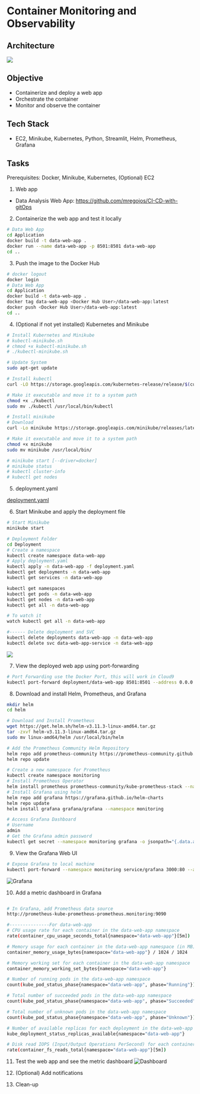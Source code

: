 # Container Monitoring and Observability

## Architecture
![](https://github.com/Mregojos/Monitoring-and-Observability/blob/main/images/Architecture.png)
[](https://draw.io)

## Objective
* Containerize and deploy a web app
* Orchestrate the container
* Monitor and observe the container

## Tech Stack
* EC2, Minikube, Kubernetes, Python, Streamlit, Helm, Prometheus, Grafana

## Tasks
Prerequisites: Docker, Minikube, Kubernetes, (Optional) EC2

1. Web app
  * Data Analysis Web App: https://github.com/mregojos/CI-CD-with-gitOps

2. Containerize the web app and test it locally
```sh
# Data Web App
cd Application
docker build -t data-web-app .
docker run --name data-web-app -p 8501:8501 data-web-app
cd ..
```

3. Push the image to the Docker Hub
```sh
# docker logout
docker login 
# Data Web App
cd Application
docker build -t data-web-app .
docker tag data-web-app <Docker Hub User>/data-web-app:latest
docker push <Docker Hub User>/data-web-app:latest
cd ..
```

4. (Optional if not yet installed) Kubernetes and Minikube 
```sh
# Install Kubernetes and Minikube
# kubectl-minikube.sh
# chmod +x kubectl-minikube.sh
# ./kubectl-minikube.sh

# Update System
sudo apt-get update

# Install kubectl
curl -LO https://storage.googleapis.com/kubernetes-release/release/$(curl -s https://storage.googleapis.com/kubernetes-release/release/stable.txt)/bin/linux/amd64/kubectl

# Make it executable and move it to a system path
chmod +x ./kubectl
sudo mv ./kubectl /usr/local/bin/kubectl

# Install minikube
# Download
curl -Lo minikube https://storage.googleapis.com/minikube/releases/latest/minikube-linux-amd64

# Make it executable and move it to a system path
chmod +x minikube
sudo mv minikube /usr/local/bin/

# minikube start [--driver=docker]
# minikube status
# kubectl cluster-info
# kubectl get nodes
```

5. deployment.yaml

[deployment.yaml](https://github.com/Mregojos/Monitoring-and-Observability/blob/main/Deployment/deployment.yaml)

6. Start Minikube and apply the deployment file

```sh
# Start Minikube
minikube start

# Deployment Folder
cd Deployment
# Create a namespace
kubectl create namespace data-web-app
# Apply deployment.yaml
kubectl apply -n data-web-app -f deployment.yaml
kubectl get deployments -n data-web-app
kubectl get services -n data-web-app

kubectl get namespaces
kubectl get pods -n data-web-app
kubectl get nodes -n data-web-app
kubectl get all -n data-web-app

# To watch it 
watch kubectl get all -n data-web-app

#------ Delete deployment and SVC
kubectl delete deployments data-web-app -n data-web-app
kubectl delete svc data-web-app-service -n data-web-app
```

![](https://github.com/Mregojos/Monitoring-and-Observability/blob/main/images/kubectl%20get%20all%20-n%20data-web-app.png)

7. View the deployed web app using port-forwarding
```sh
# Port Forwarding use the Docker Port, this will work in Cloud9
kubectl port-forward deployment/data-web-app 8501:8501 --address 0.0.0.0 -n data-web-app
```

8. Download and install Helm, Prometheus, and Grafana
```sh
mkdir helm
cd helm

# Download and Install Prometheus
wget https://get.helm.sh/helm-v3.11.3-linux-amd64.tar.gz
tar -zxvf helm-v3.11.3-linux-amd64.tar.gz
sudo mv linux-amd64/helm /usr/local/bin/helm

# Add the Prometheus Community Helm Repository
helm repo add prometheus-community https://prometheus-community.github.io/helm-charts
helm repo update

# Create a new namespace for Prometheus
kubectl create namespace monitoring
# Install Prometheus Operator
helm install prometheus prometheus-community/kube-prometheus-stack --namespace monitoring
# Install Grafana using helm
helm repo add grafana https://grafana.github.io/helm-charts
helm repo update
helm install grafana grafana/grafana --namespace monitoring

# Access Grafana Dashboard
# Username
admin
# Get the Grafana admin password
kubectl get secret --namespace monitoring grafana -o jsonpath="{.data.admin-password}" | base64 --decode ; echo
```

9. View the Grafana Web UI
```sh
# Expose Grafana to local machine
kubectl port-forward --namespace monitoring service/grafana 3000:80 --address 0.0.0.0
```

![Grafana](https://github.com/Mregojos/Monitoring-and-Observability/blob/main/images/Grafana.png)

10. Add a metric dashboard in Grafana

```sh

# In Grafana, add Prometheus data source
http://prometheus-kube-prometheus-prometheus.monitoring:9090

#---------------For data-web-app
# CPU usage rate for each container in the data-web-app namespace
rate(container_cpu_usage_seconds_total{namespace="data-web-app"}[5m])

# Memory usage for each container in the data-web-app namespace (in MB)
container_memory_usage_bytes{namespace="data-web-app"} / 1024 / 1024

# Memory working set for each container in the data-web-app namespace
container_memory_working_set_bytes{namespace="data-web-app"}

# Number of running pods in the data-web-app namespace
count(kube_pod_status_phase{namespace="data-web-app", phase="Running"})

# Total number of succeeded pods in the data-web-app namespace
count(kube_pod_status_phase{namespace="data-web-app", phase="Succeeded"})

# Total number of unknown pods in the data-web-app namespace
count(kube_pod_status_phase{namespace="data-web-app", phase="Unknown"})

# Number of available replicas for each deployment in the data-web-app namespace
kube_deployment_status_replicas_available{namespace="data-web-app"}

# Disk read IOPS (Input/Output Operations PerSecond) for each container in the dta-web-app namespace
rate(container_fs_reads_total{namespace="data-web-app"}[5m])
```

11. Test the web app and see the metric dashboard 
![Dashboard](https://github.com/Mregojos/Monitoring-and-Observability/blob/main/images/Dashboard.png)

12. (Optional) Add notifications

13. Clean-up






























